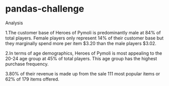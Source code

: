 # pandas-challenge

Analysis 

1.The customer base of Heroes of Pymoli is predominantly male at 84% of total players. Female players only represent 14% of their customer base but they marginally spend more per item $3.20 than the male players $3.02.

2.In terms of age demographics, Heroes of Pymoli is most appealing to the 20-24 age group at 45% of total players. This age group has the highest purchase frequency. 

3.80% of their revenue is made up from the sale 111 most popular items or 62% of 179 items offered. 
